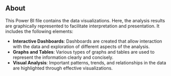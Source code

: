 ## About
This Power BI file contains the data visualizations. Here, the analysis results are graphically represented to facilitate interpretation and presentation. It includes the following elements:

- **Interactive Dashboards**: Dashboards are created that allow interaction with the data and exploration of different aspects of the analysis.
- **Graphs and Tables**: Various types of graphs and tables are used to represent the information clearly and concisely.
- **Visual Analysis**: Important patterns, trends, and relationships in the data are highlighted through effective visualizations.
